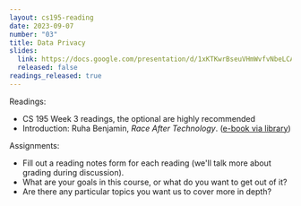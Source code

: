 ```yaml
---
layout: cs195-reading
date: 2023-09-07
number: "03"
title: Data Privacy
slides:
  link: https://docs.google.com/presentation/d/1xKTKwrBseuVHmWvfvNbeLCAlTntBpQir3YEhLTma6Mw/edit?usp=share_link
  released: false
readings_released: true
---
```


Readings:

- CS 195 Week 3 readings, the optional are highly recommended
- Introduction: Ruha Benjamin, *Race After Technology*. ([e-book via library](https://search.library.berkeley.edu/permalink/01UCS_BER/1thfj9n/alma991050878519706532))

Assignments:

- Fill out a reading notes form for each reading (we'll talk more about grading during discussion).
- What are your goals in this course, or what do you want to get out of it?
- Are there any particular topics you want us to cover more in depth?
